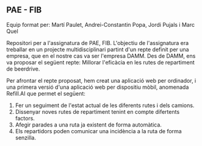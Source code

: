 PAE - FIB
---------------
Equip format per: Martí Paulet, Andrei-Constantin Popa, Jordi Pujals i Marc Quel

Repositori per a l'assignatura de PAE, FIB. L'objectiu de l'assignatura era treballar en un projecte multidisciplinari partint d'un repte definit per una empresa, que en el nostre cas va ser l'empresa DAMM.
Des de DAMM, ens va proposar el següent repte:   Millorar l'eficàcia en les rutes de repartiment de beerdrive.

Per afrontar el repte proposat, hem creat una aplicació web per ordinador, i una primera versió d'una aplicació web per dispositiu mòbil, anomenada Refill.AI que permet el següent:
1. Fer un seguiment de l'estat actual de les diferents rutes i dels camions.
2. Dissenyar noves rutes de repartiment tenint en compte difertents factors.
3. Afegir parades a una ruta ja existent de forma automàtica. 
4. Els repartidors poden comunicar una incidència a la ruta de forma senzilla.

